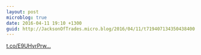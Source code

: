 ```yaml
---
layout: post
microblog: true
date: 2016-04-11 19:10 +1300
guid: http://JacksonOfTrades.micro.blog/2016/04/11/t719407134350438400.html
---
```

[t.co/E9UHvrPrw...](https://t.co/E9UHvrPrwk)
